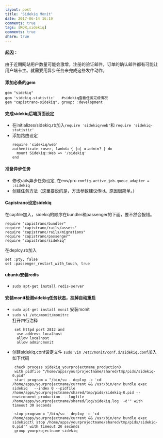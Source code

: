 ```yaml
---
layout: post
title: 'Sidekiq Monit'
date: 2017-06-14 16:19
comments: true
tags: [ROR,sidekiq]
comments: true
share: true
---
```

#### 起因：
   由于近期网站用户数量可能会激增。注册的验证邮件，订单的确认邮件都有可能让用户端卡主。就需要用异步任务来完成这些发件动作。

#### 添加必备的gem

```
gem "sidekiq"
gem 'sidekiq-statistic'   #sidekiq查看任务完成情况
gem "capistrano-sidekiq", group: :development
```

#### 完成sidekiq后端页面设定
* 在initializes/sidekiq.rb加入`require 'sidekiq/web'`和 `require 'sidekiq-statistic'`
* 添加路由设定<br />
  ```
  require 'sidekiq/web'
  authenticate :user, lambda { |u| u.admin? } do
    mount Sidekiq::Web => '/sidekiq'
  end
  ```
#### 准备异步任务
* 修改rails异步任务设定, 在env/pro `config.active_job.queue_adapter = :sidekiq`
* 创建任务方法（这里要说的是，方法参数建议传id。原因很简单。）

#### Capistrano设定sidekiq
在capfile加入，sidekiq的顺序在bundler和passenger的下面，要不然会报错。
```
require "capistrano/bundler"
require "capistrano/rails/assets"
require "capistrano/rails/migrations"
require "capistrano/passenger"
require "capistrano/sidekiq"
``` 
在deploy.rb加入
```
set :pty, false
set :passenger_restart_with_touch, true
```
#### ubuntu安装redis
* `sudo apt-get install redis-server`

#### 安装monit检测sidekiq任务状态，挂掉自动重启
* `sudo apt-get install monit` 安装monit
* `sudo vi /etc/monit/monitrc` <br />
   打开四行注释<br />
   ```
    set httpd port 2812 and
     use address localhost 
     allow localhost        
     allow admin:monit
    ```
* 创建sidekiq.conf设定文件 `sudo vim /etc/monit/conf.d/sidekiq.conf`加入如下代码<br />
  ```
   check process sidekiq_yourprojectname_production0
   with pidfile "/home/apps/yourprojectname/shared/tmp/pids/sidekiq-0.pid"
   start program = "/bin/su - deploy -c 'cd /home/apps/yourprojectname/current && /usr/bin/env bundle exec sidekiq   --index 0 --pidfile /home/apps/yourprojectname/shared/tmp/pids/sidekiq-0.pid --environment production  --logfile /home/apps/yourprojectname/shared/log/sidekiq.log  -d'" with timeout 30 seconds

   stop program = "/bin/su - deploy -c 'cd /home/apps/yourprojectname/current && /usr/bin/env bundle exec sidekiqctl stop /home/apps/yourprojectname/shared/tmp/pids/sidekiq-0.pid'" with timeout 20 seconds
   group yourprojectname-sidekiq
  ```






